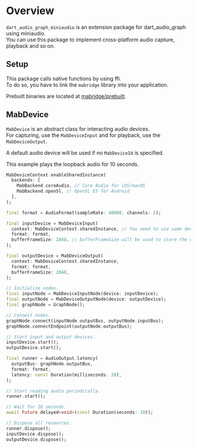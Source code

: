 # Overview

`dart_audio_graph_miniaudio` is an extension package for dart_audio_graph using miniaudio.\
You can use this package to implement cross-platform audio capture, playback and so on.

## Setup

This package calls native functions by using ffi.\
To do so, you have to link the `mabridge` library into your application.

Prebuilt binaries are located at [mabridge/prebuilt](https://github.com/SKKbySSK/dart_audio_graph/tree/main/packages/dart_audio_graph_miniaudio/mabridge/prebuilt).

## MabDevice

`MabDevice` is an abstract class for interacting audio devices.\
For capturing, use the `MabDeviceInput` and for playback, use the `MabDeviceOutput`.

A default audio device will be used if no `MabDeviceId` is specified.

This example plays the loopback audio for 10 seconds.
```dart
MabDeviceContext.enableSharedInstance(
  backends: [
    MabBackend.coreAudio, // Core Audio for iOS/macOS
    MabBackend.openSl, // OpenSL ES for Android
  ],
);

final format = AudioFormat(sampleRate: 48000, channels: 2);

final inputDevice = MabDeviceInput(
  context: MabDeviceContext.sharedInstance, // You need to use same device context on all MabDevice instances.
  format: format,
  bufferFrameSize: 2048, // bufferFrameSize will be used to store the captured data. For low-latency use cases, set this field to smaller size.
);

final outputDevice = MabDeviceOutput(
  context: MabDeviceContext.sharedInstance,
  format: format,
  bufferFrameSize: 2048,
);

// Initialize nodes.
final inputNode = MabDeviceInputNode(device: inputDevice);
final outputNode = MabDeviceOutputNode(device: outputDevice);
final graphNode = GraphNode();

// Connect nodes.
graphNode.connect(inputNode.outputBus, outputNode.inputBus);
graphNode.connectEndpoint(outputNode.outputBus);

// Start input and output devices.
inputDevice.start();
outputDevice.start();

final runner = AudioOutput.latency(
  outputBus: graphNode.outputBus,
  format: format,
  latency: const Duration(milliseconds: 20),
);

// Start reading audio periodically.
runner.start();

// Wait for 10 seconds.
await Future.delayed<void>(const Duration(seconds: 10));

// Dispose all resources.
runner.dispose();
inputDevice.dispose();
outputDevice.dispose();
```

